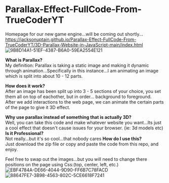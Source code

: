 # Parallax-Effect-FullCode-From-TrueCoderYT
Homepage for our new game engine...will be coming out shortly...
https://jacksonuptain.github.io/Parallax-Effect-FullCode-From-TrueCoderYT/3D-Parallax-Website-in-JavaScript-main/index.html
![9B8D14A1-51EF-4387-B6A0-59EA2554E121](https://github.com/JacksonUptain/Parallax-Effect-FullCode-From-TrueCoderYT/assets/111402072/fb5a6b98-8dc1-4a3d-b4c5-17f068539383)

<strong>What is Parallax?</strong>
<br>My definition:
  Parallax is taking a static image and making it dynamic through animation...Specifically in this instance...I am animating an image which is split into about 10 - 12 parts.

<strong>How does it work?</strong>
<br>After an image has been split up into 3 - 5 sections of your choice, you set them all on top of eachother, but in order... background to foreground.
<br>After we add interactions to the web page, we can animate the certain parts of the page to give it 3D effect.

<strong>Why use parallax instead of something that is actually 3D?</strong>
<br>Well, you can take this code and make whatever website you want...Its just a cool effect that doesn't cause issues for your browser. (ie: 3d models etc)
<strong>Is it Professional?</strong>
<br>Not really...but it's so cool...that nobody cares
<strong>How do I use this?</strong>
<br>Just download the zip file or copy and paste the code from this repo, and enjoy.

Feel free to swap out the images...but you will need to change there positions on the page using Css:(top, center, left, etc.)<br>![EBF4784A-DE66-4044-9D90-FF6B7C78FACD](https://github.com/JacksonUptain/Parallax-Effect-FullCode-From-TrueCoderYT/assets/111402072/4ecddef8-0706-4951-a4e2-65789c582afe)
![88647FE7-3B98-4563-802C-5CE6618F7241](https://github.com/JacksonUptain/Parallax-Effect-FullCode-From-TrueCoderYT/assets/111402072/13a75da2-3dc7-4e82-af8e-fcbb881edfea)

